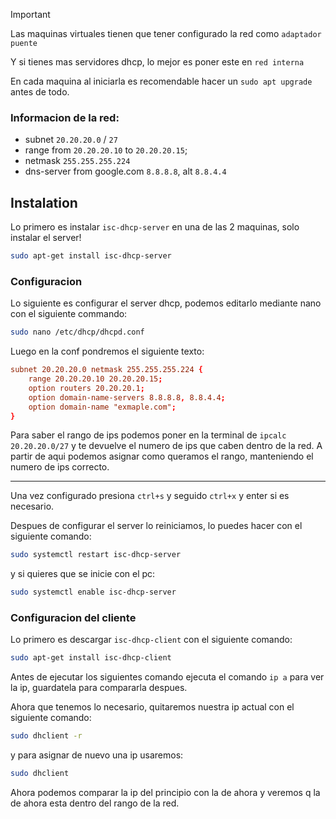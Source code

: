 > [!IMPORTANT]
> Las maquinas virtuales tienen que tener configurado la red como `adaptador puente`
>
> Y si tienes mas servidores dhcp, lo mejor es poner este en `red interna`
>
> En cada maquina al iniciarla es recomendable hacer un `sudo apt upgrade` antes de todo.

### Informacion de la red:
 - subnet `20.20.20.0` / `27`
 - range from `20.20.20.10` to `20.20.20.15`;
 - netmask `255.255.255.224`
 - dns-server from google.com `8.8.8.8`, alt `8.8.4.4`

## Instalation

Lo primero es instalar `isc-dhcp-server` en una de las 2 maquinas, solo instalar el server!

```bash
sudo apt-get install isc-dhcp-server
```

### Configuracion

Lo siguiente es configurar el server dhcp, podemos editarlo mediante nano con el siguiente commando:

```bash
sudo nano /etc/dhcp/dhcpd.conf
```

Luego en la conf pondremos el siguiente texto:

```conf
subnet 20.20.20.0 netmask 255.255.255.224 {
    range 20.20.20.10 20.20.20.15;
    option routers 20.20.20.1;
    option domain-name-servers 8.8.8.8, 8.8.4.4;
    option domain-name "exmaple.com";
}
```

Para saber el rango de ips podemos poner en la terminal de `ipcalc 20.20.20.0/27` y te devuelve el numero de ips que caben dentro de la red.
A partir de aqui podemos asignar como queramos el rango, manteniendo el numero de ips correcto.

---

Una vez configurado presiona `ctrl+s` y seguido `ctrl+x` y enter si es necesario.

Despues de configurar el server lo reiniciamos, lo puedes hacer con el siguiente comando:

```bash
sudo systemctl restart isc-dhcp-server
```

y si quieres que se inicie con el pc:

```bash
sudo systemctl enable isc-dhcp-server
```


### Configuracion del cliente

Lo primero es descargar `isc-dhcp-client` con el siguiente comando:

```bash
sudo apt-get install isc-dhcp-client
```

Antes de ejecutar los siguientes comando ejecuta el comando `ip a` para ver la ip, guardatela para compararla despues.

Ahora que tenemos lo necesario, quitaremos nuestra ip actual con el siguiente comando:

```bash
sudo dhclient -r
```

y para asignar de nuevo una ip usaremos:

```bash
sudo dhclient
```

Ahora podemos comparar la ip del principio con la de ahora y veremos q la de ahora esta dentro del rango de la red.

